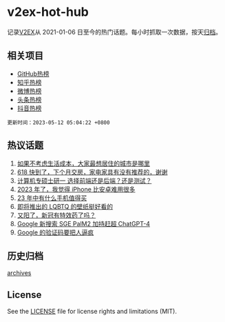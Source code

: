 # v2ex-hot-hub

 记录[V2EX](https://www.v2ex.com/)从 2021-01-06 日至今的热门话题。每小时抓取一次数据，按天[归档](archives)。
 
 ## 相关项目

- [GitHub热榜](https://github.com/snaildev/github-hot-hub)
- [知乎热榜](https://github.com/snaildev/zhihu-hot-hub)
- [微博热榜](https://github.com/snaildev/weibo-hot-hub)
- [头条热榜](https://github.com/snaildev/toutiao-hot-hub)
- [抖音热榜](https://github.com/snaildev/douyin-hot-hub)


 `更新时间：2023-05-12 05:04:22 +0800`

## 热议话题

1. [如果不考虑生活成本，大家最想居住的城市是哪里](https://www.v2ex.com/t/939083)
1. [618 快到了，下个月交房，家电家具有没有推荐的，谢谢](https://www.v2ex.com/t/939117)
1. [计算机专硕士研一 选择前端还是后端？还是测试？](https://www.v2ex.com/t/939136)
1. [2023 年了，我觉得 iPhone 比安卓难用很多](https://www.v2ex.com/t/939263)
1. [23 年中有什么手机值得买](https://www.v2ex.com/t/939098)
1. [即将推出的 LQBTQ 的壁纸挺好看的](https://www.v2ex.com/t/939129)
1. [又阳了，新冠有特效药了吗？](https://www.v2ex.com/t/939069)
1. [Google 新搜索 SGE PalM2 加持赶超 ChatGPT-4](https://www.v2ex.com/t/939100)
1. [Google 的验证码要把人逼疯](https://www.v2ex.com/t/939152)

## 历史归档

[archives](archives)

## License

See the [LICENSE](LICENSE) file for license rights and limitations (MIT).
